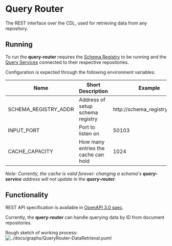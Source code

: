 # Query Router

The REST interface over the CDL, used for retrieving data from any repository.

## Running
To run the **query-router** requires the [Schema Registry][schema-registry] to be running and the [Query Services][query-service] connected to their respective repositories.

Configuration is expected through the following environment variables:

| Name | Short Description | Example |
|---|---|---|
| SCHEMA_REGISTRY_ADDR | Address of setup schema registry | http://schema_registry:50101 |
| INPUT_PORT | Port to listen on | 50103 |
| CACHE_CAPACITY | How many entries the cache can hold | 1024 |

_Note: Currently, the cache is valid forever: changing a schema's **query-service** address will not update in the **query-router**._

## Functionality
REST API specification is available in [OpenAPI 3.0 spec][api-spec].

Currently, the **query-router** can handle querying data by ID from document repositories.

Rough sketch of working process:  
![../docs/graphs/QueryRouter-DataRetrieval.puml](http://www.plantuml.com/plantuml/proxy?src=https://raw.githubusercontent.com/epiphany-platform/CommonDataLayer/develop/docs/graphs/QueryRouter-DataRetrieval.puml)


[schema-registry]: ../schema-registry/README.md
[query-service]: ../query-service
[api-spec]: ./api.yml
